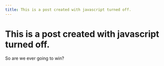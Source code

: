 ```yaml
---
title: This is a post created with javascript turned off.
---
```


# This is a post created with javascript turned off.

So are we ever going to win?
